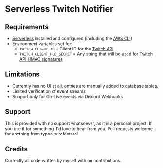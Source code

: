 # Serverless Twitch Notifier

## Requirements

- [Serverless](https://serverless.com/framework/docs/providers/aws/guide/quick-start/) installed and configured (including the [AWS CLI](https://docs.aws.amazon.com/cli/latest/userguide/installing.html))
- Environment variables set for:
  - `TWITCH_CLIENT_ID` = Client ID for the [Twitch API](https://dev.twitch.tv/docs/authentication/#registration)
  - `TWITCH_CLIENT_HUB_SECRET` = Any string that will be used for [Twitch API HMAC signatures](https://dev.twitch.tv/docs/api/webhooks-guide/#getting-notifications)

## Limitations

- Currently has no UI at all, entries are manually added to database tables.
- Limited verification of event streams
- Support only for Go-Live events via Discord Webhooks

## Support

This is provided with no support whatsoever, as it is a personal project. If you use it for something, I'd love to hear from you. Pull requests welcome for anything from typos to refactors!

## Credits

Currently all code written by myself with no contributions.